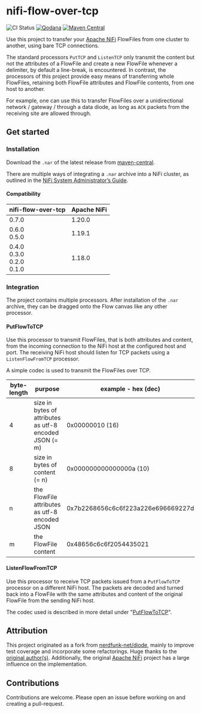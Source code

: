 # nifi-flow-over-tcp

![CI Status](https://github.com/EndzeitBegins/nifi-flow-over-tcp/actions/workflows/gradle.yml/badge.svg)
[![Qodana](https://github.com/EndzeitBegins/nifi-flow-over-tcp/actions/workflows/code_quality.yml/badge.svg)](https://github.com/EndzeitBegins/nifi-flow-over-tcp/actions/workflows/code_quality.yml)
[![Maven Central](https://img.shields.io/maven-central/v/io.github.endzeitbegins/nifi-flow-over-tcp?color=ff69b4)](https://central.sonatype.com/search?q=nifi-flow-over-tcp&namespace=io.github.endzeitbegins)

Use this project to transfer your [Apache NiFi][nifi] FlowFiles 
from one cluster to another, using bare TCP connections.

The standard processors `PutTCP` and `ListenTCP` only transmit the content but not the attributes of a FlowFile 
and create a new FlowFile whenever a delimiter, by default a line-break, is encountered.
In contrast, the processors of this project provide easy means of transferring whole FlowFiles, 
retaining both FlowFile attributes and FlowFile contents, from one host to another.

For example, one can use this to transfer FlowFiles over a unidirectional network / gateway / through a data diode,
as long as `ACK` packets from the receiving site are allowed through.

## Get started

### Installation

Download the `.nar` of the latest release from [maven-central](https://central.sonatype.com/search?q=nifi-flow-over-tcp&namespace=io.github.endzeitbegins).

There are multiple ways of integrating a `.nar` archive into a NiFi cluster,
as outlined in the [NiFi System Administrator’s Guide](https://nifi.apache.org/docs/nifi-docs/html/administration-guide.html#processor-locations).

#### Compatibility

| nifi-flow-over-tcp                    | Apache NiFi |
| ------------------------------------- | ----------- |
| 0.7.0                                 | 1.20.0      |
| 0.6.0 <br> 0.5.0                      | 1.19.1      |
| 0.4.0 <br> 0.3.0 <br> 0.2.0 <br> 0.1.0| 1.18.0      |

### Integration

The project contains multiple processors. 
After installation of the `.nar` archive, they can be dragged onto the Flow canvas like any other processor.

#### PutFlowToTCP

Use this processor to transmit FlowFiles, that is both attributes and content, from the incoming connection
to the NiFi host at the configured host and port.
The receiving NiFi host should listen for TCP packets using a `ListenFlowFromTCP` processor.

A simple codec is used to transmit the FlowFiles over TCP.

| byte-length | purpose                                                 | example - hex (dec)                | example - utf-8  |
|-------------|---------------------------------------------------------|------------------------------------|------------------|
| 4           | size in bytes of attributes as utf-8 encoded JSON (= m) | 0x00000010 (16)                    |                  |
| 8           | size in bytes of content (= n)                          | 0x000000000000000a (10)            |                  |
| n           | the FlowFile attributes as utf-8 encoded JSON           | 0x7b2268656c6c6f223a226e696669227d | {"hello":"nifi"} |
| m           | the FlowFile content                                    | 0x48656c6c6f2054435021             | Hello TCP!       |

#### ListenFlowFromTCP

Use this processor to receive TCP packets issued from a `PutFlowToTCP` processor on a different NiFi host.
The packets are decoded and turned back into a FlowFile 
with the same attributes and content of the original FlowFile from the sending NiFi host.

The codec used is described in more detail under "[PutFlowToTCP](#PutFlowToTCP)".

## Attribution

This project originated as a fork from [nerdfunk-net/diode][fork],
mainly to improve test coverage and incorporate some refactorings. 
Huge thanks to the [original author(s)][fork-authors].
Additionally, the original [Apache NiFi][nifi] project has a large influence on the implementation.

## Contributions

Contributions are welcome. 
Please open an issue before working on and creating a pull-request.


[nifi]: https://nifi.apache.org
[fork]: https://github.com/nerdfunk-net/diode
[fork-authors]: https://github.com/nerdfunk-net/diode/graphs/contributors
